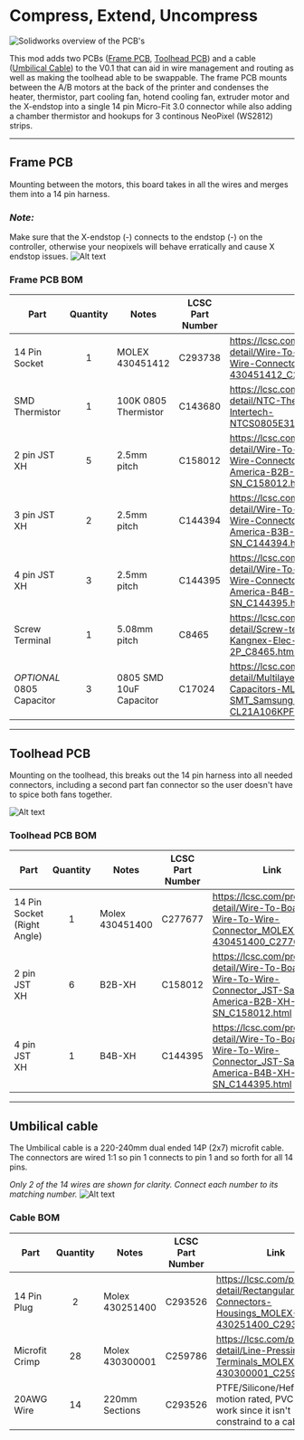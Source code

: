# Compress, Extend, Uncompress

![Solidworks overview of the PCB's](/V0-Umbilical/Images/Overview.png?raw=true "Title")

This mod adds two PCBs ([Frame PCB](#frame-pcb), [Toolhead PCB](#toolhead-pcb)) and a cable ([Umbilical Cable](#umbilical-cable)) to the V0.1 that can aid in wire management and routing as well as making the toolhead able to be swappable.
The frame PCB mounts between the A/B motors at the back of the printer and condenses the heater, thermistor, part cooling fan, hotend cooling fan, extruder motor and the X-endstop into a single 14 pin Micro-Fit 3.0 connector while also adding a chamber thermistor and hookups for 3 continous NeoPixel (WS2812) strips.

----

## Frame PCB
Mounting between the motors, this board takes in all the wires and merges them into a 14 pin harness.

### *Note:* 
Make sure that the X-endstop (-) connects to the endstop (-) on the controller, otherwise your neopixels will behave erratically and cause X endstop issues.
![Alt text](/V0-Umbilical/Images/Frame_PCB.png?raw=true "Title")


### Frame PCB BOM
| Part      | Quantity | Notes | LCSC Part Number | Link |
| ----------- | :-: | ----------- | ----------- |----------- |
| 14 Pin Socket   |  1 | MOLEX 430451412 | C293738   | https://lcsc.com/product-detail/Wire-To-Board-Wire-To-Wire-Connector_MOLEX-430451412_C293738.html |
| SMD Thermistor  |  1 | 100K 0805 Thermistor | C143680   | https://lcsc.com/product-detail/NTC-Thermistors_Vishay-Intertech-NTCS0805E3104FXT_C143680.html |
| 2 pin JST XH    |  5 | 2.5mm pitch | C158012   | https://lcsc.com/product-detail/Wire-To-Board-Wire-To-Wire-Connector_JST-Sales-America-B2B-XH-A-LF-SN_C158012.html |
| 3 pin JST XH    |  2 | 2.5mm pitch | C144394   | https://lcsc.com/product-detail/Wire-To-Board-Wire-To-Wire-Connector_JST-Sales-America-B3B-XH-A-LF-SN_C144394.html |
| 4 pin JST XH    |  3 | 2.5mm pitch | C144395   | https://lcsc.com/product-detail/Wire-To-Board-Wire-To-Wire-Connector_JST-Sales-America-B4B-XH-A-LF-SN_C144395.html |
| Screw Terminal  |  1 | 5.08mm pitch | C8465     | https://lcsc.com/product-detail/Screw-terminal_Ningbo-Kangnex-Elec-WJ500V-5-08-2P_C8465.html |
| *OPTIONAL* 0805 Capacitor  |  3 | 0805 SMD 10uF Capacitor | C17024     | https://lcsc.com/product-detail/Multilayer-Ceramic-Capacitors-MLCC-SMD-SMT_Samsung-Electro-Mechanics-CL21A106KPFNNNE_C17024.html |
----

## Toolhead PCB

Mounting on the toolhead, this breaks out the 14 pin harness into all needed connectors, including a second part fan connector so the user doesn't have to spice both fans together.

![Alt text](/V0-Umbilical/Images/Toolhead_PCB_Overview.png?raw=true "Title")


### Toolhead PCB BOM
| Part      | Quantity | Notes | LCSC Part Number | Link |
| ----------- | :-: | ----------- | ----------- |----------- |
| 14 Pin Socket (Right Angle)   | 1 |  Molex 430451400  | C277677   | https://lcsc.com/product-detail/Wire-To-Board-Wire-To-Wire-Connector_MOLEX-span-430451400_C277677.html |
| 2 pin JST XH    | 6 |  B2B-XH  | C158012   | https://lcsc.com/product-detail/Wire-To-Board-Wire-To-Wire-Connector_JST-Sales-America-B2B-XH-A-LF-SN_C158012.html |
| 4 pin JST XH    | 1 |  B4B-XH  | C144395   | https://lcsc.com/product-detail/Wire-To-Board-Wire-To-Wire-Connector_JST-Sales-America-B4B-XH-A-LF-SN_C144395.html |

---

## Umbilical cable

The Umbilical cable is a 220-240mm dual ended 14P (2x7) microfit cable. The connectors are wired 1:1 so pin 1 connects to pin 1 and so forth for all 14 pins.


*Only 2 of the 14 wires are shown for clarity. Connect each number to its matching number.*
![Alt text](/V0-Umbilical/Images/Umbilical_connector.png?raw=true "Title")

### Cable BOM
| Part      | Quantity | Notes | LCSC Part Number | Link |
| ----------- | :-: | ----------- | ----------- |----------- |
| 14 Pin Plug     | 2  | Molex 430251400 | C293526   | https://lcsc.com/product-detail/Rectangular-Connectors-Housings_MOLEX-430251400_C293526.html |
| Microfit Crimp  | 28 | Molex 430300001 | C259786   | https://lcsc.com/product-detail/Line-Pressing-Terminals_MOLEX-430300001_C259786.html |
| 20AWG Wire      | 14 | 220mm Sections  | C293526   | PTFE/Silicone/Hefulon for motion rated, PVC *could* work since it isn't constraind to a cable chain |
